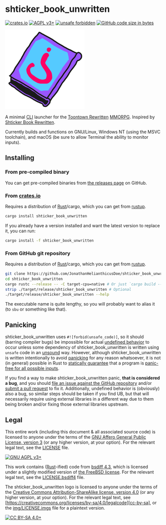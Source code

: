 # shticker\_book\_unwritten

[![crates.io](https://img.shields.io/crates/v/shticker_book_unwritten)](https://crates.io/crates/shticker_book_unwritten)
[![AGPL v3+](https://img.shields.io/badge/license-GNU%20AGPL%20v3%2B-663366)](./LICENSE)
[![unsafe forbidden](https://img.shields.io/badge/unsafe-forbidden-success.svg)](https://github.com/rust-secure-code/safety-dance/)
[![GitHub code size in bytes](https://img.shields.io/github/languages/code-size/JonathanHelianthicusDoe/shticker_book_unwritten)](https://github.com/JonathanHelianthicusDoe/shticker_book_unwritten)

![shticker\_book\_unwritten logo](./img/shticker_book_unwritten_256x256.png)

A minimal [CLI](https://en.wikipedia.org/wiki/Command-line_interface) launcher
for the [Toontown Rewritten](https://www.toontownrewritten.com/)
[MMORPG][mmorpg]. Inspired by [Shticker Book
Rewritten](https://github.com/madsciencecoder/Shticker-Book-Rewritten).

Currently builds and functions on GNU/Linux, Windows NT (using the MSVC
toolchain), and macOS (be sure to allow Terminal the ability to monitor
inputs).

## Installing

### From pre-compiled binary

You can get pre-compiled binaries from [the releases page][releases] on GitHub.

### From [crates.io](https://crates.io/)

Requires a distribution of [Rust](https://www.rust-lang.org/)/cargo, which you
can get from [rustup](https://rustup.rs/).

```bash
cargo install shticker_book_unwritten
```

If you already have a version installed and want the latest version to replace
it, you can run:

```bash
cargo install -f shticker_book_unwritten
```

### From GitHub git repository

Requires a distribution of [Rust](https://www.rust-lang.org/)/cargo, which you
can get from [rustup](https://rustup.rs/).

```bash
git clone https://github.com/JonathanHelianthicusDoe/shticker_book_unwritten.git
cd shticker_book_unwritten
cargo rustc --release -- -C target-cpu=native # Or just `cargo build --release`
strip ./target/release/shticker_book_unwritten # Optional
./target/release/shticker_book_unwritten --help
```

The executable name is quite lengthy, so you will probably want to alias it (to
`sbu` or something like that).

## Panicking

shticker\_book\_unwritten uses `#![forbid(unsafe_code)]`, so it should (barring
compiler bugs) be impossible for actual [undefined
behavior](https://en.wikipedia.org/wiki/Undefined_behavior) to occur unless
some dependency of shticker\_book\_unwritten is written using `unsafe` code in
an [unsound](https://en.wikipedia.org/wiki/Soundness) way. However, although
shticker\_book\_unwritten is written intentionally to avoid
[panicking](https://doc.rust-lang.org/std/macro.panic.html) for any reason
whatsoever, it is not (in general) possible in Rust to [statically
guarantee](https://en.wikipedia.org/wiki/Rice%27s_theorem) that a program is
[panic-free for all possible
inputs](https://en.wikipedia.org/wiki/Partial_function#Total_function).

If you find a way to make shticker\_book\_unwritten panic, **that is considered
a bug**, and you should [file an issue against the GitHub repository][issues]
and/or [submit a pull request][pulls] to fix it. Additionally, undefined
behavior is (obviously) also a bug, so similar steps should be taken if you
find UB, but that will necessarily require using external libraries in a
different way due to them being broken and/or fixing those external libraries
upstream.

## Legal

This entire work (including this document &amp; all associated source code) is
licensed to anyone under the terms of the [GNU Affero General Public License,
version 3](https://www.gnu.org/licenses/agpl-3.0.en.html) (or any higher
version, at your option). For the relevant legal text, see the
[LICENSE](./LICENSE) file.

[![GNU AGPL v3+](https://www.gnu.org/graphics/agplv3-with-text-162x68.png
"GNU AGPL v3+")](https://www.gnu.org/licenses/agpl-3.0.en.html)

This work contains ([Rust](https://www.rust-lang.org/)-ified) code from [bsdiff
4.3](http://www.daemonology.net/bsdiff/), which is licensed under a slightly
modified version of [the FreeBSD
license](https://www.freebsd.org/copyright/freebsd-license.html). For the
relevant legal text, see the [LICENSE.bsdiff4](./LICENSE.bsdiff4) file.

The shticker\_book\_unwritten logo is licensed to anyone under the terms of the
[Creative Commons Attribution-ShareAlike license, version
4.0](https://creativecommons.org/licenses/by-sa/4.0/) (or any higher version,
at your option). For the relevant legal text, see
[https://creativecommons.org/licenses/by-sa/4.0/legalcode][cc-by-sa], or the
[img/LICENSE.imgs](img/LICENSE.imgs) file for a plaintext version.

[![CC BY-SA 4.0+](https://i.creativecommons.org/l/by-sa/4.0/88x31.png
"CC BY-SA 4.0+")](https://creativecommons.org/licenses/by-sa/4.0/)

[mmorpg]: https://en.wikipedia.org/wiki/Massively_multiplayer_online_role-playing_game
[releases]: https://github.com/JonathanHelianthicusDoe/shticker_book_unwritten/releases
[issues]: https://github.com/JonathanHelianthicusDoe/shticker_book_unwritten/issues
[pulls]: https://github.com/JonathanHelianthicusDoe/shticker_book_unwritten/pulls
[cc-by-sa]: https://creativecommons.org/licenses/by-sa/4.0/legalcode
